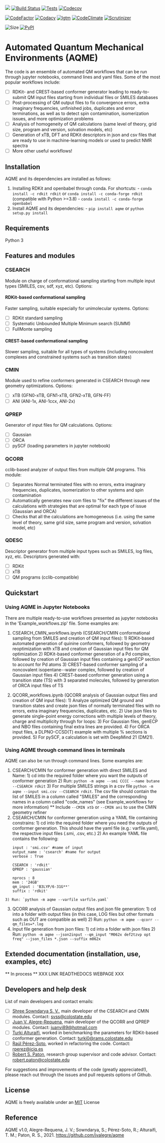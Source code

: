 ![](Logos/AQME_logo.jpg)
[![Build Status](https://img.shields.io/travis/com/jvalegre/aqme?label=Linux%20CI&logo=Travis)](https://travis-ci.com/github/jvalegre/aqme)
[![Tests](https://img.shields.io/static/v1?label=Tests&message=104&color=green&logo=Travis)](https://travis-ci.com/github/jvalegre/aqme)
[![Codecov](https://img.shields.io/codecov/c/github/jvalegre/aqme?label=Codecov&logo=codecov)](https://codecov.io/gh/jvalegre/aqme)

[![CodeFactor](https://img.shields.io/codefactor/grade/github/jvalegre/aqme?label=Codefactor%20grade&logo=codefactor)](https://www.codefactor.io/repository/github/jvalegre/aqme/overview/master)
[![Codacy](https://img.shields.io/codacy/grade/3a4cc7c7705e46129c7ea0fca58af846?label=Codacy%20grade&logo=Codacy)](https://www.codacy.com/gh/jvalegre/aqme/dashboard?utm_source=github.com&amp;utm_medium=referral&amp;utm_content=jvalegre/aqme&amp;utm_campaign=Badge_Grade)
[![lgtm](https://img.shields.io/lgtm/grade/python/github/jvalegre/aqme?label=LGTM%20grade&logo=lgtm)](https://lgtm.com/projects/g/jvalegre/aqme/context:python)
[![CodeClimate](https://img.shields.io/codeclimate/maintainability-percentage/jvalegre/aqme?label=Code%20climate%20maintainability&logo=code%20climate)](https://codeclimate.com/github/jvalegre/aqme)
[![Scrutinizer](https://img.shields.io/scrutinizer/quality/g/jvalegre/aqme?label=Scrutinizer%20grade&logo=Scrutinizer)](https://scrutinizer-ci.com/g/jvalegre/aqme/)

![Size](https://img.shields.io/github/languages/code-size/jvalegre/aqme)
[![PyPI](https://img.shields.io/pypi/v/aqme?color=blue&label=PyPI&logo=pypi)](https://pypi.org/project/aqme)

# Automated Quantum Mechanical Environments (AQME)
The code is an ensemble of automated QM workflows that can be run through jupyter notebooks, command lines and yaml files. Some of the most popular workflows include:
  - [ ] RDKit- and CREST-based conformer generator leading to ready-to-submit QM input files starting from individual files or SMILES databases
  - [ ] Post-processing of QM output files to fix convergence errors, extra imaginary frequencies, unfinished jobs, duplicates and error terminations, as well as to detect spin contamination, isomerization issues, and more optimization problems
  - [ ] Analysis of homogeneity of QM calculations (same level of theory, grid size, program and version, solvation models, etc)
  - [ ] Generation of xTB, DFT and RDKit descriptors in json and csv files that are ready to use in machine-learning models or used to predict NMR spectra
  - [ ] More other useful workflows!

## Installation
AQME and its dependencies are installed as follows:
  1. Installing RDKit and openbabel through conda. For shortcuts:
    - `conda install -c rdkit rdkit` or `conda install -c conda-forge rdkit` (compatible with Python >=3.8)
    - `conda install -c conda-forge openbabel`
  2. Install AQME and its dependencies:
    - `pip install aqme` or `python setup.py install`

## Requirements
Python 3

## Features and modules
### CSEARCH
Module on charge of conformational sampling starting from multiple input types (SMILES, csv, sdf, xyz, etc). Options:
#### RDKit-based conformational sampling
Faster sampling, suitable especially for unimolecular systems. Options:
  - [ ] RDKit standard sampling
  - [ ] Systematic Unbounded Multiple Minimum search (SUMM)
  - [ ] FullMonte sampling
#### CREST-based conformational sampling
Slower sampling, suitable for all types of systems (including noncovalent complexes and constrained systems such as transition states)

### CMIN
Module used to refine conformers generated in CSEARCH through new geometry optimizations. Options:
  - [ ] xTB (GFN0-xTB, GFN1-xTB, GFN2-xTB, GFN-FF)
  - [ ] ANI (ANI-1x, ANI-1ccx, ANI-2x)

### QPREP
Generator of input files for QM calculations. Options:
  - [ ] Gaussian
  - [ ] ORCA
  - [ ] pySCF (loading parameters in jupyter notebook)

### QCORR
cclib-based analyzer of output files from multiple QM programs. This module:
  - [ ] Separates Normal terminated files with no errors, extra imaginary frequencies, duplicates, isomerization to other systems and spin contamination
  - [ ] Automatically generates new com files to "fix" the different issues of the calculations with strategies that are optimal for each type of issue (Gaussian and ORCA)
  - [ ] Checks that all the calculations are homogeneous (i.e. using the same level of theory, same grid size, same program and version, solvation model, etc)

### QDESC
Descriptor generator from multiple input types such as SMILES, log files, xyz, etc. Descriptors generated with:
  - [ ] RDKit
  - [ ] xTB
  - [ ] QM programs (cclib-compatible)

## Quickstart
### Using AQME in Jupyter Notebooks
There are multiple ready-to-use workflows presented as jupyter notebooks in the 'Example_workflows.zip' file. Some examples are:
  1. CSEARCH_CMIN_workflows.ipynb (CSEARCH/CMIN conformational sampling from SMILES and creation of QM input files):
    1) RDKit-based automated generation of quinine conformers, followed by geometry reoptimization with xTB and creation of Gaussian input files for QM optimization
    2) RDKit-based conformer generation of a Pd complex, followed by creation of Gaussian input files containing a genECP section to account for Pd atoms
    3) CREST-based conformer sampling of a noncovalent isopentane--water complex, followed by creation of Gaussian input files
    4) CREST-based conformer generation using a transition state (TS) with 3 separated molecules, followed by generation of ORCA input files of TS

  2. QCORR_workflows.ipynb (QCORR analysis of Gaussian output files and creation of QM input files):
    1) Analyze optimized QM ground and transition states and create json files of normally terminated files with no errors, extra imaginary frequencies, duplicates, etc.
    2) Use json files to generate single-point energy corrections with multiple levels of theory, charge and multiplicity through for loops:
      3) For Gaussian files, genECP and NBO files containing final extra lines are provided.
      4) For ORCA input files, a DLPNO-CCSD(T) example with multiple % sections is provided.
      5) For pySCF, a calculation is set with DeepMind 21 (DM21).

### Using AQME through command lines in terminals
AQME can also be run through command lines. Some examples are:
  1. CSEARCH/CMIN for conformer generation with direct SMILES and Name:
    1) cd into the required folder where you want the outputs of conformer generation
    2) Run: `python -m aqme --smi CCCC --name butane --CSEARCH rdkit`
    3) For multiple SMILES strings in a csv file `python -m aqme --input smi.csv --CSEARCH rdkit`. The csv file should contain the list of SMILES in a column called "SMILES" and the corresponding names in a column called "code_names" (see Example_workflows for more information)
    ** Include `--CMIN xtb` or `--CMIN ani` to use the CMIN geometry refiner
  2. CSEARCH/CMIN for conformer generation using a YAML file containing constrains:
    1) cd into the required folder where you need the outputs of conformer generation. This should have the yaml file (e.g.: varfile.yaml), the respective input files (.smi, .csv, etc.)
    2) An example YAML file contains the following:
      ```
      input : 'smi.csv' #name of input
      output_name : 'csearch' #name for output
      verbose : True

      CSEARCH : 'rdkit'
      QPREP : 'gaussian'

      nprocs : 8
      mem : '24GB'
      qm_input : 'B3LYP/6-31G**'
      suffix : 'rdkit'
      ```
    3) Run: `python -m aqme --varfile varfile.yaml`
  3. QCORR analysis of Gaussian output files and json file generation:
    1) cd into a folder with output files (in this case, LOG files but other formats such as OUT are compatible as well)
    2) Run: `python -m aqme --qcorr --qm_files=*.log`
  4. Input file generation from json files:
    1) cd into a folder with json files
    2) Run: `python -m aqme --json2input --qm_input "M062x def2tzvp opt freq" --json_files *.json --suffix m062x`

## Extended documentation (installation, use, examples, etc)
** In process **
XXX LINK READTHEDOCS WEBPAGE XXX

## Developers and help desk
List of main developers and contact emails:
  - [ ] [Shree Sowndarya S. V.](https://orcid.org/0000-0002-4568-5854), main developer of the CSEARCH and CMIN modules. Contact: [svss@colostate.edu](mailto:svss@colostate.edu)
  - [ ] [Juan V. Alegre-Requena](https://orcid.org/0000-0002-0769-7168), main developer of the QCORR and QPREP modules. Contact: [juanvi89@hotmail.com](mailto:juanvi89@hotmail.com)
  - [ ] [Turki Alturaifi](https://www.chem.pitt.edu/person/turki-alturaifi), worked in benchmarking the parameters for RDKit-based conformer generation. Contact: [turki0@rams.colostate.edu](mailto:turki0@rams.colostate.edu)
  - [ ] [Raúl Pérez-Soto](https://orcid.org/0000-0002-6237-2155), worked in refactoring the code. Contact: [rperez@iciq.es](mailto:rperez@iciq.es)
  - [ ] [Robert S. Paton](https://orcid.org/0000-0002-0104-4166), research group supervisor and code advisor. Contact: [robert.paton@colostate.edu](mailto:robert.paton@colostate.edu)

For suggestions and improvements of the code (greatly appreciated!), please reach out through the issues and pull requests options of Github.

## License
AQME is freely available under an [MIT](https://opensource.org/licenses/MIT) License

## Reference
AQME v1.0, Alegre-Requena, J. V.; Sowndarya, S.; Pérez-Soto, R.; Alturaifi, T. M.; Paton, R. S., 2021. https://github.com/jvalegre/aqme
